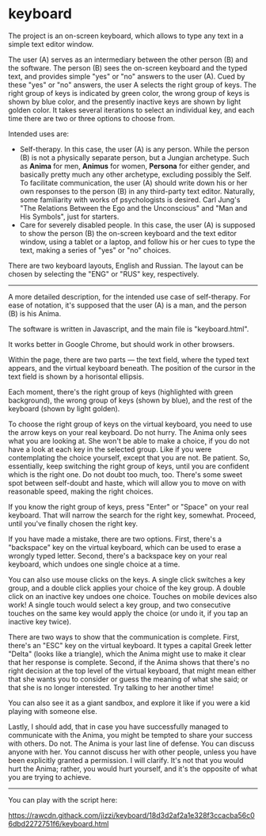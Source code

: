 # keyboard

The project is an on-screen keyboard, which allows to type any text in a simple text editor window.

The user (A) serves as an intermediary between the other person (B) and the software. The person (B) sees the on-screen keyboard and the typed text, and provides simple "yes" or "no" answers to the user (A). Cued by these "yes" or "no" answers, the user A selects the right group of keys. The right group of keys is indicated by green color, the wrong group of keys is shown by blue color, and the presently inactive keys are shown by light golden color. It takes several iterations to select an individual key, and each time there are two or three options to choose from.

Intended uses are:
* Self-therapy. In this case, the user (A) is any person. While the person (B) is not a physically separate person, but a Jungian archetype. Such as **Anima** for men,  **Animus** for women, **Persona** for either gender, and basically pretty much any other archetype, excluding possibly the Self. To facilitate communication, the user (A) should write down his or her own responses to the person (B) in any third-party text editor. Naturally, some familiarity with works of psychologists is desired. Carl Jung's "The Relations Between the Ego and the Unconscious" and "Man and His Symbols", just for starters.
* Care for severely disabled people. In this case, the user (A) is supposed to show the person (B) the on-screen keyboard and the text editor window, using a tablet or a laptop, and follow his or her cues to type the text, making a series of "yes" or "no" choices.

There are two keyboard layouts, English and Russian. The layout can be chosen by selecting the "ENG" or "RUS" key, respectively.

* * *

A more detailed description, for the intended use case of self-therapy. For ease of notation, it's supposed that the user (A) is a man, and the person (B) is his Anima.

The software is written in Javascript, and the main file is "keyboard.html".

It works better in Google Chrome, but should work in other browsers.

Within the page, there are two parts — the text field, where the typed text appears, and the virtual keyboard beneath. The position of the cursor in the text field is shown by a horisontal ellipsis.

Each moment, there's the right group of keys (highlighted with green background), the wrong group of keys (shown by blue), and the rest of the keyboard (shown by light golden).

To choose the right group of keys on the virtual keyboard, you need to use the arrow keys on your real keyboard. Do not hurry. The Anima only sees what you are looking at. She won't be able to make a choice, if you do not have a look at each key in the selected group. Like if you were contemplating the choice yourself, except that you are not. Be patient. So, essentially, keep switching the right group of keys, until you are confident which is the right one. Do not doubt too much, too. There's some sweet spot between self-doubt and haste, which will allow you to move on with reasonable speed, making the right choices.

If you know the right group of keys, press "Enter" or "Space" on your real keyboard. That will narrow the search for the right key, somewhat. Proceed, until you've finally chosen the right key.

If you have made a mistake, there are two options. First, there's a "backspace" key on the virtual keyboard, which can be used to erase a wrongly typed letter. Second, there's a backspace key on your real keyboard, which undoes one single choice at a time.

You can also use mouse clicks on the keys. A single click switches a key group, and a double click applies your choice of the key group. A double click on an inactive key undoes one choice. Touches on mobile devices also work! A single touch would select a key group, and two consecutive touches on the same key would apply the choice (or undo it, if you tap an inactive key twice).

There are two ways to show that the communication is complete. First, there's an "ESC" key on the virtual keyboard. It types a capital Greek letter "Delta" (looks like a triangle), which the Anima might use to make it clear that her response is complete. Second, if the Anima shows that there's no right decision at the top level of the virtual keyboard, that might mean either that she wants you to consider or guess the meaning of what she said; or that she is no longer interested. Try talking to her another time!

You can also see it as a giant sandbox, and explore it like if you were a kid playing with someone else.

Lastly, I should add, that in case you have successfully managed to communicate with the Anima, you might be tempted to share your success with others. Do not. The Anima is your last line of defense. You can discuss anyone with her. You cannot discuss her with other people, unless you have been explicitly granted a permission. I will clarify. It's not that you would hurt the Anima; rather, you would hurt yourself, and it's the opposite of what you are trying to achieve.

* * *

You can play with the script here:

https://rawcdn.githack.com/jizzi/keyboard/18d3d2af2a1e328f3ccacba56c06dbd2272751f6/keyboard.html
